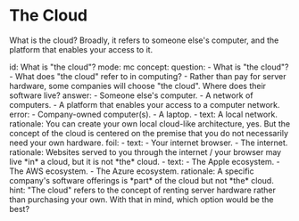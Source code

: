 # The Cloud

What is the cloud? Broadly, it refers to someone else's computer, and the platform that enables your access to it.

<xprocket-element>
id: What is "the cloud"?
mode: mc
concept:
  question:
  - What is "the cloud"?
  - What does "the cloud" refer to in computing?
  - Rather than pay for server hardware, some companies will choose "the cloud". Where does their software live?
  answer:
  - Someone else's computer.
  - A network of computers.
  - A platform that enables your access to a computer network.
  error:
  - Company-owned computer(s).
  - A laptop.
  - text: A local network.
    rationale: You can create your own local cloud-like architecture, yes. But the concept of the cloud is centered on the premise that you do not necessarily need your own hardware.
  foil:
  - text:
    - Your internet browser.
    - The internet.
    rationale: Websites served to you through the internet / your browser may live *in* a cloud, but it is not *the* cloud.
  - text: 
    - The Apple ecosystem.
    - The AWS ecosystem.
    - The Azure ecosystem.
    rationale: A specific company's software offerings is *part* of the cloud but not *the* cloud.
  hint: "The cloud" refers to the concept of renting server hardware rather than purchasing your own. With that in mind, which option would be the best?
</xprocket-element>

